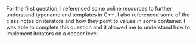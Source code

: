 For the first question, I referenced some online resources to further understand
typename and templates in C++. I also referenced some of the class notes on iterators
and how they point to values in some container. I was able to complete this question
and it allowed me to understand how to implement iterators on a deeper level.


